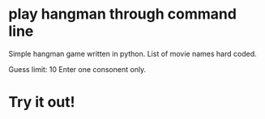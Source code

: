 # play hangman through command line

Simple hangman game written in python.
List of movie names hard coded.

Guess limit: 10
Enter one consonent only.

# Try it out!
